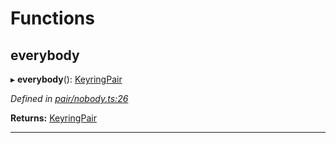 

# Functions

<a id="everybody"></a>

##  everybody

▸ **everybody**(): [KeyringPair](../interfaces/_types_.keyringpair.md)

*Defined in [pair/nobody.ts:26](https://github.com/polkadot-js/common/blob/9d4c36d/packages/keyring/src/pair/nobody.ts#L26)*

**Returns:** [KeyringPair](../interfaces/_types_.keyringpair.md)

___

